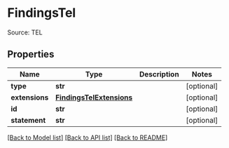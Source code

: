# FindingsTel

Source: TEL
## Properties
Name | Type | Description | Notes
------------ | ------------- | ------------- | -------------
**type** | **str** |  | [optional] 
**extensions** | [**FindingsTelExtensions**](FindingsTelExtensions.md) |  | [optional] 
**id** | **str** |  | [optional] 
**statement** | **str** |  | [optional] 

[[Back to Model list]](../README.md#documentation-for-models) [[Back to API list]](../README.md#documentation-for-api-endpoints) [[Back to README]](../README.md)


